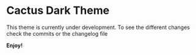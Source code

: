 # Cactus Dark Theme
This theme is currently under development. 
To see the different changes check the commits or the changelog file


**Enjoy!**
